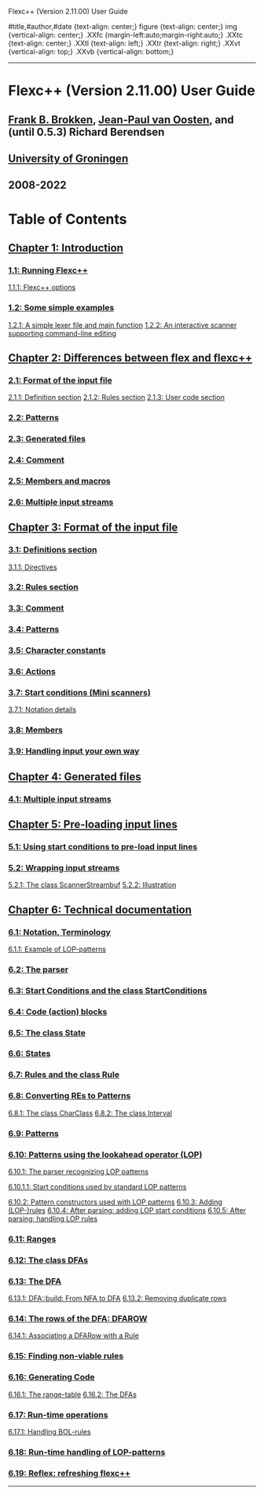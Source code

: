 

Flexc++ (Version 2.11.00) User Guide

 #title,#author,#date {text-align: center;}
 figure {text-align: center;}
 img {vertical-align: center;}
 .XXfc {margin-left:auto;margin-right:auto;}
 .XXtc {text-align: center;}
 .XXtl {text-align: left;}
 .XXtr {text-align: right;}
 .XXvt {vertical-align: top;}
 .XXvb {vertical-align: bottom;}






---


Flexc++ (Version 2.11.00) User Guide
====================================



[Frank B. Brokken](mailto:f.b.brokken@rug.nl), 
 [Jean-Paul van Oosten](mailto:j.p.van.oosten@rug.nl),
 and (until 0.5.3) Richard Berendsen
--------------------------------------------------------------------------------------------------------------------------------------------


[University of Groningen](http://www.rug.nl/)
---------------------------------------------

2008-2022
---------


Table of Contents
=================


[Chapter 1: Introduction](flexc++01.html#l1)
--------------------------------------------



### [1.1: Running Flexc++](flexc++01.html#l2)



[1.1.1: Flexc++ options](flexc++01.html#l3)

### [1.2: Some simple examples](flexc++01.html#l4)



[1.2.1: A simple lexer file and main function](flexc++01.html#l5)
[1.2.2: An interactive scanner supporting command-line editing](flexc++01.html#l6)


[Chapter 2: Differences between flex and flexc++](flexc++02.html#l7)
--------------------------------------------------------------------



### [2.1: Format of the input file](flexc++02.html#l8)



[2.1.1: Definition section](flexc++02.html#l9)
[2.1.2: Rules section](flexc++02.html#l10)
[2.1.3: User code section](flexc++02.html#l11)

### [2.2: Patterns](flexc++02.html#l12)


### [2.3: Generated files](flexc++02.html#l13)


### [2.4: Comment](flexc++02.html#l14)


### [2.5: Members and macros](flexc++02.html#l15)


### [2.6: Multiple input streams](flexc++02.html#l16)



[Chapter 3: Format of the input file](flexc++03.html#l17)
---------------------------------------------------------



### [3.1: Definitions section](flexc++03.html#l18)



[3.1.1: Directives](flexc++03.html#l19)

### [3.2: Rules section](flexc++03.html#l20)


### [3.3: Comment](flexc++03.html#l21)


### [3.4: Patterns](flexc++03.html#l22)


### [3.5: Character constants](flexc++03.html#l23)


### [3.6: Actions](flexc++03.html#l24)


### [3.7: Start conditions (Mini scanners)](flexc++03.html#l25)



[3.7.1: Notation details](flexc++03.html#l26)

### [3.8: Members](flexc++03.html#l27)


### [3.9: Handling input your own way](flexc++03.html#l28)



[Chapter 4: Generated files](flexc++04.html#l29)
------------------------------------------------



### [4.1: Multiple input streams](flexc++04.html#l30)



[Chapter 5: Pre-loading input lines](flexc++05.html#l31)
--------------------------------------------------------



### [5.1: Using start conditions to pre-load input lines](flexc++05.html#l32)


### [5.2: Wrapping input streams](flexc++05.html#l33)



[5.2.1: The class ScannerStreambuf](flexc++05.html#l34)
[5.2.2: Illustration](flexc++05.html#l35)


[Chapter 6: Technical documentation](flexc++06.html#l36)
--------------------------------------------------------



### [6.1: Notation, Terminology](flexc++06.html#l37)



[6.1.1: Example of LOP-patterns](flexc++06.html#l38)

### [6.2: The parser](flexc++06.html#l39)


### [6.3: Start Conditions and the class StartConditions](flexc++06.html#l40)


### [6.4: Code (action) blocks](flexc++06.html#l41)


### [6.5: The class State](flexc++06.html#l42)


### [6.6: States](flexc++06.html#l43)


### [6.7: Rules and the class Rule](flexc++06.html#l44)


### [6.8: Converting REs to Patterns](flexc++06.html#l45)



[6.8.1: The class CharClass](flexc++06.html#l46)
[6.8.2: The class Interval](flexc++06.html#l47)

### [6.9: Patterns](flexc++06.html#l48)


### [6.10: Patterns using the lookahead operator (LOP)](flexc++06.html#l49)



[6.10.1: The parser recognizing LOP patterns](flexc++06.html#l50)

[6.10.1.1: Start conditions used by standard LOP patterns](flexc++06.html#l51)

[6.10.2: Pattern constructors used with LOP patterns](flexc++06.html#l52)
[6.10.3: Adding (LOP-)rules](flexc++06.html#l53)
[6.10.4: After parsing: adding LOP start conditions](flexc++06.html#l54)
[6.10.5: After parsing: handling LOP rules](flexc++06.html#l55)

### [6.11: Ranges](flexc++06.html#l56)


### [6.12: The class DFAs](flexc++06.html#l57)


### [6.13: The DFA](flexc++06.html#l58)



[6.13.1: DFA::build: From NFA to DFA](flexc++06.html#l59)
[6.13.2: Removing duplicate rows](flexc++06.html#l60)

### [6.14: The rows of the DFA: DFAROW](flexc++06.html#l61)



[6.14.1: Associating a DFARow with a Rule](flexc++06.html#l62)

### [6.15: Finding non-viable rules](flexc++06.html#l63)


### [6.16: Generating Code](flexc++06.html#l64)



[6.16.1: The range-table](flexc++06.html#l65)
[6.16.2: The DFAs](flexc++06.html#l66)

### [6.17: Run-time operations](flexc++06.html#l67)



[6.17.1: Handling BOL-rules](flexc++06.html#l68)

### [6.18: Run-time handling of LOP-patterns](flexc++06.html#l69)


### [6.19: Reflex: refreshing flexc++](flexc++06.html#l70)





---











